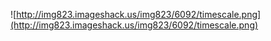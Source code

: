![http://img823.imageshack.us/img823/6092/timescale.png](http://img823.imageshack.us/img823/6092/timescale.png)